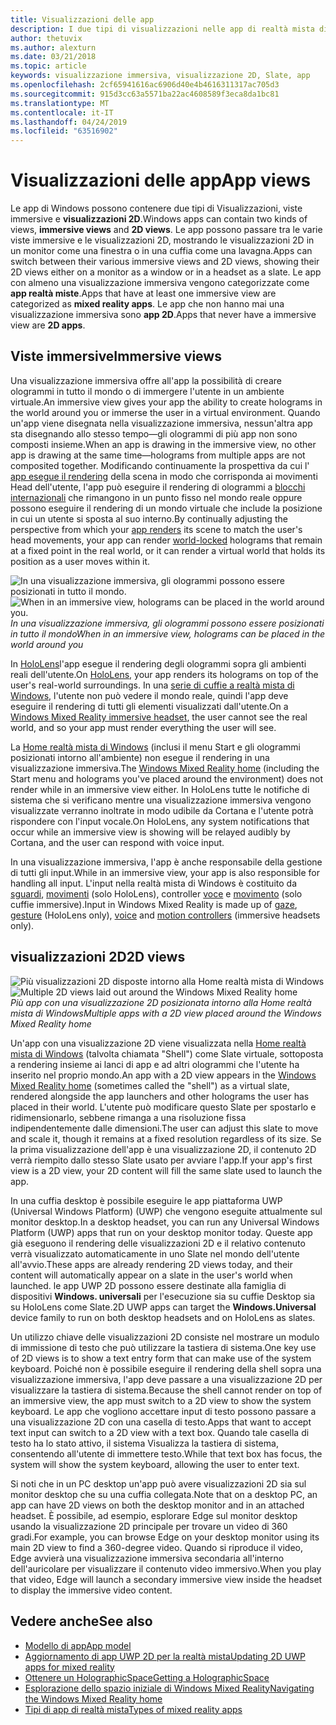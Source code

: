```yaml
---
title: Visualizzazioni delle app
description: I due tipi di visualizzazioni nelle app di realtà mista di Windows sono viste immersive e visualizzazioni 2D.
author: thetuvix
ms.author: alexturn
ms.date: 03/21/2018
ms.topic: article
keywords: visualizzazione immersiva, visualizzazione 2D, Slate, app
ms.openlocfilehash: 2cf65941616ac6906d40e4b4616311317ac705d3
ms.sourcegitcommit: 915d3cc63a5571ba22ac4608589f3eca8da1bc81
ms.translationtype: MT
ms.contentlocale: it-IT
ms.lasthandoff: 04/24/2019
ms.locfileid: "63516902"
---
```

# <a name="app-views"></a><span data-ttu-id="f375b-104">Visualizzazioni delle app</span><span class="sxs-lookup"><span data-stu-id="f375b-104">App views</span></span>

<span data-ttu-id="f375b-105">Le app di Windows possono contenere due tipi di  Visualizzazioni, viste immersive e **visualizzazioni 2D**.</span><span class="sxs-lookup"><span data-stu-id="f375b-105">Windows apps can contain two kinds of views, **immersive views** and **2D views**.</span></span> <span data-ttu-id="f375b-106">Le app possono passare tra le varie viste immersive e le visualizzazioni 2D, mostrando le visualizzazioni 2D in un monitor come una finestra o in una cuffia come una lavagna.</span><span class="sxs-lookup"><span data-stu-id="f375b-106">Apps can switch between their various immersive views and 2D views, showing their 2D views either on a monitor as a window or in a headset as a slate.</span></span> <span data-ttu-id="f375b-107">Le app con almeno una visualizzazione immersiva vengono categorizzate come **app realtà miste**.</span><span class="sxs-lookup"><span data-stu-id="f375b-107">Apps that have at least one immersive view are categorized as **mixed reality apps**.</span></span> <span data-ttu-id="f375b-108">Le app che non hanno mai una visualizzazione immersiva sono **app 2D**.</span><span class="sxs-lookup"><span data-stu-id="f375b-108">Apps that never have a immersive view are **2D apps**.</span></span>

## <a name="immersive-views"></a><span data-ttu-id="f375b-109">Viste immersive</span><span class="sxs-lookup"><span data-stu-id="f375b-109">Immersive views</span></span>

<span data-ttu-id="f375b-110">Una visualizzazione immersiva offre all'app la possibilità di creare ologrammi in tutto il mondo o di immergere l'utente in un ambiente virtuale.</span><span class="sxs-lookup"><span data-stu-id="f375b-110">An immersive view gives your app the ability to create holograms in the world around you or immerse the user in a virtual environment.</span></span> <span data-ttu-id="f375b-111">Quando un'app viene disegnata nella visualizzazione immersiva, nessun'altra app sta disegnando allo stesso tempo&mdash;gli ologrammi di più app non sono composti insieme.</span><span class="sxs-lookup"><span data-stu-id="f375b-111">When an app is drawing in the immersive view, no other app is drawing at the same time&mdash;holograms from multiple apps are not composited together.</span></span> <span data-ttu-id="f375b-112">Modificando continuamente la prospettiva da cui l' [app esegue il rendering](rendering.md) della scena in modo che corrisponda ai movimenti Head dell'utente, l'app può eseguire il rendering di ologrammi a [blocchi internazionali](coordinate-systems.md) che rimangono in un punto fisso nel mondo reale oppure possono eseguire il rendering di un mondo virtuale che include la posizione in cui un utente si sposta al suo interno.</span><span class="sxs-lookup"><span data-stu-id="f375b-112">By continually adjusting the perspective from which your [app renders](rendering.md) its scene to match the user's head movements, your app can render [world-locked](coordinate-systems.md) holograms that remain at a fixed point in the real world, or it can render a virtual world that holds its position as a user moves within it.</span></span>

<span data-ttu-id="f375b-113">![In una visualizzazione immersiva, gli ologrammi possono essere posizionati in tutto il mondo.](images/designoverview.jpg)</span><span class="sxs-lookup"><span data-stu-id="f375b-113">![When in an immersive view, holograms can be placed in the world around you.](images/designoverview.jpg)</span></span><br>
<span data-ttu-id="f375b-114">*In una visualizzazione immersiva, gli ologrammi possono essere posizionati in tutto il mondo*</span><span class="sxs-lookup"><span data-stu-id="f375b-114">*When in an immersive view, holograms can be placed in the world around you*</span></span>

<span data-ttu-id="f375b-115">In [HoloLens](hololens-hardware-details.md)l'app esegue il rendering degli ologrammi sopra gli ambienti reali dell'utente.</span><span class="sxs-lookup"><span data-stu-id="f375b-115">On [HoloLens](hololens-hardware-details.md), your app renders its holograms on top of the user's real-world surroundings.</span></span> <span data-ttu-id="f375b-116">In una [serie di cuffie a realtà mista di Windows](immersive-headset-hardware-details.md), l'utente non può vedere il mondo reale, quindi l'app deve eseguire il rendering di tutti gli elementi visualizzati dall'utente.</span><span class="sxs-lookup"><span data-stu-id="f375b-116">On a [Windows Mixed Reality immersive headset](immersive-headset-hardware-details.md), the user cannot see the real world, and so your app must render everything the user will see.</span></span>

<span data-ttu-id="f375b-117">La [Home realtà mista di Windows](navigating-the-windows-mixed-reality-home.md) (inclusi il menu Start e gli ologrammi posizionati intorno all'ambiente) non esegue il rendering in una visualizzazione immersiva.</span><span class="sxs-lookup"><span data-stu-id="f375b-117">The [Windows Mixed Reality home](navigating-the-windows-mixed-reality-home.md) (including the Start menu and holograms you've placed around the environment) does not render while in an immersive view either.</span></span> <span data-ttu-id="f375b-118">In HoloLens tutte le notifiche di sistema che si verificano mentre una visualizzazione immersiva vengono visualizzate verranno inoltrate in modo udibile da Cortana e l'utente potrà rispondere con l'input vocale.</span><span class="sxs-lookup"><span data-stu-id="f375b-118">On HoloLens, any system notifications that occur while an immersive view is showing will be relayed audibly by Cortana, and the user can respond with voice input.</span></span>

<span data-ttu-id="f375b-119">In una visualizzazione immersiva, l'app è anche responsabile della gestione di tutti gli input.</span><span class="sxs-lookup"><span data-stu-id="f375b-119">While in an immersive view, your app is also responsible for handling all input.</span></span> <span data-ttu-id="f375b-120">L'input nella realtà mista di Windows è costituito da [sguardi](gaze.md), [movimenti](gestures.md) (solo HoloLens), controller [voce](voice-input.md) e [movimento](motion-controllers.md) (solo cuffie immersive).</span><span class="sxs-lookup"><span data-stu-id="f375b-120">Input in Windows Mixed Reality is made up of [gaze](gaze.md), [gesture](gestures.md) (HoloLens only), [voice](voice-input.md) and [motion controllers](motion-controllers.md) (immersive headsets only).</span></span>

## <a name="2d-views"></a><span data-ttu-id="f375b-121">visualizzazioni 2D</span><span class="sxs-lookup"><span data-stu-id="f375b-121">2D views</span></span>

<span data-ttu-id="f375b-122">![Più visualizzazioni 2D disposte intorno alla Home realtà mista di Windows](images/teleportation-640px.png)</span><span class="sxs-lookup"><span data-stu-id="f375b-122">![Multiple 2D views laid out around the Windows Mixed Reality home](images/teleportation-640px.png)</span></span><br>
<span data-ttu-id="f375b-123">*Più app con una visualizzazione 2D posizionata intorno alla Home realtà mista di Windows*</span><span class="sxs-lookup"><span data-stu-id="f375b-123">*Multiple apps with a 2D view placed around the Windows Mixed Reality home*</span></span>

<span data-ttu-id="f375b-124">Un'app con una visualizzazione 2D viene visualizzata nella [Home realtà mista di Windows](navigating-the-windows-mixed-reality-home.md) (talvolta chiamata "Shell") come Slate virtuale, sottoposta a rendering insieme ai lanci di app e ad altri ologrammi che l'utente ha inserito nel proprio mondo.</span><span class="sxs-lookup"><span data-stu-id="f375b-124">An app with a 2D view appears in the [Windows Mixed Reality home](navigating-the-windows-mixed-reality-home.md) (sometimes called the "shell") as a virtual slate, rendered alongside the app launchers and other holograms the user has placed in their world.</span></span> <span data-ttu-id="f375b-125">L'utente può modificare questo Slate per spostarlo e ridimensionarlo, sebbene rimanga a una risoluzione fissa indipendentemente dalle dimensioni.</span><span class="sxs-lookup"><span data-stu-id="f375b-125">The user can adjust this slate to move and scale it, though it remains at a fixed resolution regardless of its size.</span></span> <span data-ttu-id="f375b-126">Se la prima visualizzazione dell'app è una visualizzazione 2D, il contenuto 2D verrà riempito dallo stesso Slate usato per avviare l'app.</span><span class="sxs-lookup"><span data-stu-id="f375b-126">If your app's first view is a 2D view, your 2D content will fill the same slate used to launch the app.</span></span>

<span data-ttu-id="f375b-127">In una cuffia desktop è possibile eseguire le app piattaforma UWP (Universal Windows Platform) (UWP) che vengono eseguite attualmente sul monitor desktop.</span><span class="sxs-lookup"><span data-stu-id="f375b-127">In a desktop headset, you can run any Universal Windows Platform (UWP) apps that run on your desktop monitor today.</span></span> <span data-ttu-id="f375b-128">Queste app già eseguono il rendering delle visualizzazioni 2D e il relativo contenuto verrà visualizzato automaticamente in uno Slate nel mondo dell'utente all'avvio.</span><span class="sxs-lookup"><span data-stu-id="f375b-128">These apps are already rendering 2D views today, and their content will automatically appear on a slate in the user's world when launched.</span></span> <span data-ttu-id="f375b-129">le app UWP 2D possono essere destinate alla famiglia di dispositivi **Windows. universali** per l'esecuzione sia su cuffie Desktop sia su HoloLens come Slate.</span><span class="sxs-lookup"><span data-stu-id="f375b-129">2D UWP apps can target the **Windows.Universal** device family to run on both desktop headsets and on HoloLens as slates.</span></span>

<span data-ttu-id="f375b-130">Un utilizzo chiave delle visualizzazioni 2D consiste nel mostrare un modulo di immissione di testo che può utilizzare la tastiera di sistema.</span><span class="sxs-lookup"><span data-stu-id="f375b-130">One key use of 2D views is to show a text entry form that can make use of the system keyboard.</span></span> <span data-ttu-id="f375b-131">Poiché non è possibile eseguire il rendering della shell sopra una visualizzazione immersiva, l'app deve passare a una visualizzazione 2D per visualizzare la tastiera di sistema.</span><span class="sxs-lookup"><span data-stu-id="f375b-131">Because the shell cannot render on top of an immersive view, the app must switch to a 2D view to show the system keyboard.</span></span> <span data-ttu-id="f375b-132">Le app che vogliono accettare input di testo possono passare a una visualizzazione 2D con una casella di testo.</span><span class="sxs-lookup"><span data-stu-id="f375b-132">Apps that want to accept text input can switch to a 2D view with a text box.</span></span> <span data-ttu-id="f375b-133">Quando tale casella di testo ha lo stato attivo, il sistema Visualizza la tastiera di sistema, consentendo all'utente di immettere testo.</span><span class="sxs-lookup"><span data-stu-id="f375b-133">While that text box has focus, the system will show the system keyboard, allowing the user to enter text.</span></span>

<span data-ttu-id="f375b-134">Si noti che in un PC desktop un'app può avere visualizzazioni 2D sia sul monitor desktop che su una cuffia collegata.</span><span class="sxs-lookup"><span data-stu-id="f375b-134">Note that on a desktop PC, an app can have 2D views on both the desktop monitor and in an attached headset.</span></span> <span data-ttu-id="f375b-135">È possibile, ad esempio, esplorare Edge sul monitor desktop usando la visualizzazione 2D principale per trovare un video di 360 gradi.</span><span class="sxs-lookup"><span data-stu-id="f375b-135">For example, you can browse Edge on your desktop monitor using its main 2D view to find a 360-degree video.</span></span> <span data-ttu-id="f375b-136">Quando si riproduce il video, Edge avvierà una visualizzazione immersiva secondaria all'interno dell'auricolare per visualizzare il contenuto video immersivo.</span><span class="sxs-lookup"><span data-stu-id="f375b-136">When you play that video, Edge will launch a secondary immersive view inside the headset to display the immersive video content.</span></span>

## <a name="see-also"></a><span data-ttu-id="f375b-137">Vedere anche</span><span class="sxs-lookup"><span data-stu-id="f375b-137">See also</span></span>

* [<span data-ttu-id="f375b-138">Modello di app</span><span class="sxs-lookup"><span data-stu-id="f375b-138">App model</span></span>](app-model.md)
* [<span data-ttu-id="f375b-139">Aggiornamento di app UWP 2D per la realtà mista</span><span class="sxs-lookup"><span data-stu-id="f375b-139">Updating 2D UWP apps for mixed reality</span></span>](building-2d-apps.md)
* [<span data-ttu-id="f375b-140">Ottenere un HolographicSpace</span><span class="sxs-lookup"><span data-stu-id="f375b-140">Getting a HolographicSpace</span></span>](getting-a-holographicspace.md)
* [<span data-ttu-id="f375b-141">Esplorazione dello spazio iniziale di Windows Mixed Reality</span><span class="sxs-lookup"><span data-stu-id="f375b-141">Navigating the Windows Mixed Reality home</span></span>](navigating-the-windows-mixed-reality-home.md)
* [<span data-ttu-id="f375b-142">Tipi di app di realtà mista</span><span class="sxs-lookup"><span data-stu-id="f375b-142">Types of mixed reality apps</span></span>](types-of-mixed-reality-apps.md)
